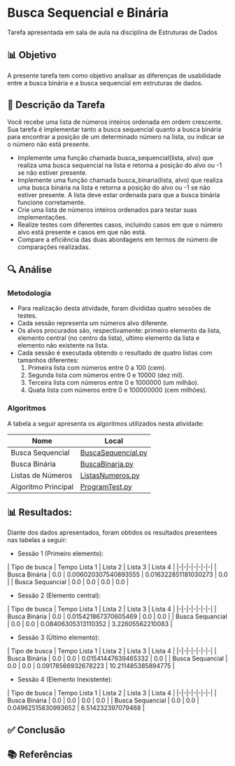 # Busca Sequencial e Binária

Tarefa apresentada em sala de aula na disciplina de Estruturas de Dados

## 📊 Objetivo

A presente tarefa tem como objetivo analisar as diferenças de usabilidade entre a busca binária e a busca sequencial em estruturas de dados.

##

## 📃 Descrição da Tarefa

Você recebe uma lista de números inteiros ordenada em ordem crescente. Sua tarefa é implementar tanto a
busca sequencial quanto a busca binária para encontrar a posição de um determinado número na lista, ou
indicar se o número não está presente.

- Implemente uma função chamada busca_sequencial(lista, alvo) que realiza uma busca sequencial
na lista e retorna a posição do alvo ou -1 se não estiver presente.
- Implemente uma função chamada busca_binaria(lista, alvo) que realiza uma busca binária na lista e
retorna a posição do alvo ou -1 se não estiver presente. A lista deve estar ordenada para que a
busca binária funcione corretamente.
- Crie uma lista de números inteiros ordenados para testar suas implementações.
- Realize testes com diferentes casos, incluindo casos em que o número alvo está presente e casos
em que não está.
- Compare a eficiência das duas abordagens em termos de número de comparações realizadas.

##

## 🔍 Análise

### Metodologia

- Para realização desta atividade, foram divididas quatro sessões de testes.
- Cada sessão representa um números alvo diferente.
- Os alvos procurados são, respectivamente: primeiro elemento da lista, elemento central (no centro da lista), ultimo elemento da lista e elemento não existente na lista.
- Cada sessão é executada obtendo o resultado de quatro listas com tamanhos diferentes:
    1. Primeira lista com números entre 0 a 100 (cem).
    1. Segunda lista com números entre 0 e 10000 (dez mil).
    1. Terceira lista com números entre 0 e 1000000 (um milhão).
    1. Quata lista com números entre 0 e 100000000 (cem milhões).

### Algoritmos

A tabela a seguir apresenta os algoritmos utilizados nesta atividade:

| Nome | Local |
|-|-|
| Busca Sequencial | [BuscaSequencial.py](/Algoritmos/BuscaSequencial.py) |
| Busca Binária | [BuscaBinaria.py](/Algoritmos/BuscaBinaria.py) |
| Listas de Números | [ListasNumeros.py](/Algoritmos/ListasNumeros.py) |
| Algoritmo Principal | [ProgramTest.py](/Algoritmos/ProgramTest.py) |


## 📊 Resultados:

Diante dos dados apresentados, foram obtidos os resultados presentees nas tabelas a seguir:

- Sessão 1 (Primeiro elemento):

| Tipo de busca | Tempo Lista 1 | Lista 2 | Lista 3 | Lista 4 |
|-|-|-|-|-|-|-|
| Busca Binária | 0.0 | 0.006020307540893555 | 0.016322851181030273 | 0.0 |
| Busca Sequancial | 0.0 | 0.0 | 0.0 | 0.0 |

- Sessão 2 (Elemento central):

| Tipo de busca | Tempo Lista 1 | Lista 2 | Lista 3 | Lista 4 |
|-|-|-|-|-|-|-|
| Busca Binária | 0.0 | 0.015421867370605469 | 0.0 | 0.0 |
| Busca Sequancial | 0.0 | 0.0 | 0.08406305313110352 | 3.22605562210083 |

- Sessão 3 (Último elemento):

| Tipo de busca | Tempo Lista 1 | Lista 2 | Lista 3 | Lista 4 |
|-|-|-|-|-|-|-|
| Busca Binária | 0.0 | 0.0 | 0.01541447639465332 | 0.0 |
| Busca Sequancial | 0.0 | 0.0 | 0.09178566932678223 | 10.211485385894775 |

- Sessão 4 (Elemento Inexistente):

| Tipo de busca | Tempo Lista 1 | Lista 2 | Lista 3 | Lista 4 |
|-|-|-|-|-|-|-|
| Busca Binária | 0.0 | 0.0 | 0.0 | 0.0 |
| Busca Sequancial | 0.0 | 0.0 | 0.04962515830993652 | 6.514232397079468 |

## ✅ Conclusão



##

## 📚 Referências


##
